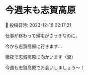 # 今週末も志賀高原

📅 投稿日時: 2023-12-16 02:17:21

仕事が終わって帰宅がさっきなのに，


今から志賀高原に行きます…


徹夜で志賀高原に向かいます（涙）





今週も志賀高原でお会いしましょう～！
